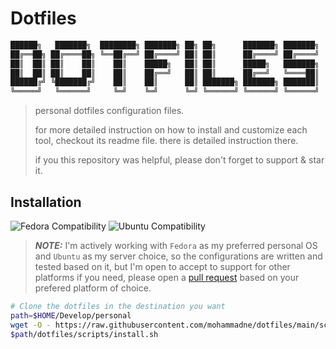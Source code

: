 # Dotfiles

```txt
██████╗   ███████╗  ████████╗ ███████╗ ██╗ ██╗      ███████╗ ███████╗
██╔══██╗ ██╔════██╗ ╚══██╔══╝ ██╔════╝ ██║ ██║      ██╔════╝ ██╔════╝
██║  ██║ ██║    ██║    ██║    █████╗   ██║ ██║      █████╗   ███████╗
██║  ██║ ██║    ██║    ██║    ██╔══╝   ██║ ██║      ██╔══╝   ╚════██║
██████╔╝ ╚███████╔╝    ██║    ██║      ██║ ███████╗ ███████╗ ███████║
╚═════╝   ╚══════╝     ╚═╝    ╚═╝      ╚═╝ ╚══════╝ ╚══════╝ ╚══════╝
```

> personal dotfiles configuration files.
>
> for more detailed instruction on how to install and customize each tool, checkout its readme file. there is detailed instruction there.
>
> if you this repository was helpful, please don't forget to support & star it.

## Installation

![Fedora Compatibility](https://img.shields.io/badge/works%20on-fedora-white?logo=fedora&style=for-the-badge)
![Ubuntu Compatibility](https://img.shields.io/badge/works%20on-ubuntu-white?logo=ubuntu&style=for-the-badge)

> **_NOTE:_** I'm actively working with `Fedora` as my preferred personal OS and `Ubuntu` as my server choice, so the configurations are written and tested based on it, but I'm open to accept to support for other platforms if you need, please open a [pull request](https://github.com/mohammadne/dotfiles/pulls) based on your prefered platform of choice.

``` bash
# Clone the dotfiles in the destination you want
path=$HOME/Develop/personal
wget -O - https://raw.githubusercontent.com/mohammadne/dotfiles/main/scripts/clone $path | bash
$path/dotfiles/scripts/install.sh
```
